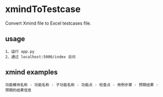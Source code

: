 # xmindToTestcase
Convert Xmind file to Excel testcases file.

## usage

```shell
1、运行 app.py
2、通过 localhost:5000/index 访问
```
## xmind examples
```shell
功能模块名称 - 功能名称 - 子功能名称 - 功能点 - 检查点 - 用例步骤 - 预期结果 - 预期的结果信息
```
